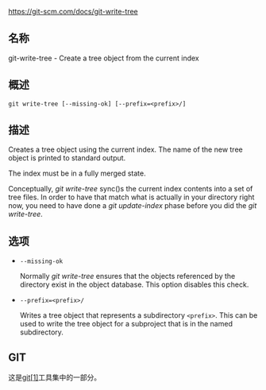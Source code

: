 https://git-scm.com/docs/git-write-tree

## 名称

git-write-tree - Create a tree object from the current index

## 概述

```
git write-tree [--missing-ok] [--prefix=<prefix>/]
```

## 描述

Creates a tree object using the current index. The name of the new tree object is printed to standard output.

The index must be in a fully merged state.

Conceptually, *git write-tree* sync()s the current index contents into a set of tree files. In order to have that match what is actually in your directory right now, you need to have done a *git update-index* phase before you did the *git write-tree*.

## 选项

- `--missing-ok`

  Normally *git write-tree* ensures that the objects referenced by the directory exist in the object database. This option disables this check.

- `--prefix=<prefix>/`

  Writes a tree object that represents a subdirectory `<prefix>`. This can be used to write the tree object for a subproject that is in the named subdirectory.

## GIT

  这是[git[1]](../../Git)工具集中的一部分。